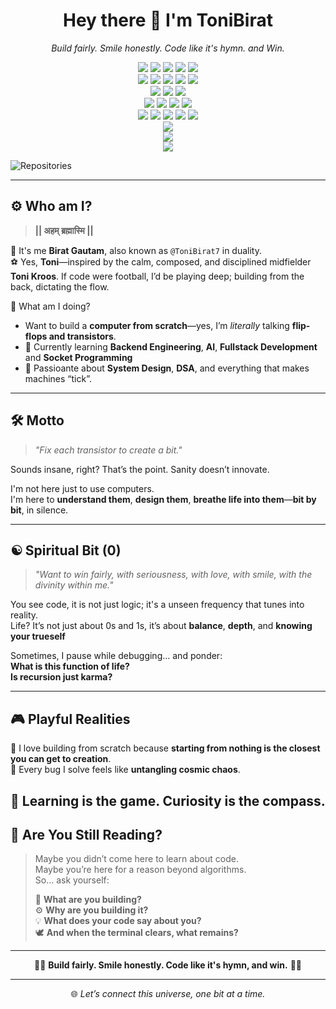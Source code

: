 <!-- README.md -->

<h1 align="center">Hey there 👋 I'm ToniBirat</h1>

<p align="center">
  <em>Build fairly. Smile honestly. Code like it's hymn. and Win.</em>
</p>

<p align="center">

  <!-- Programming Languages -->
<img src="https://img.shields.io/badge/-Python-3776AB?style=for-the-badge&logo=python&logoColor=white" />
<img src="https://img.shields.io/badge/-C++-00599C?style=for-the-badge&logo=c%2B%2B&logoColor=white" />
<img src="https://img.shields.io/badge/-JavaScript-F7DF1E?style=for-the-badge&logo=javascript&logoColor=black" />
<img src="https://img.shields.io/badge/-Java-007396?style=for-the-badge&logo=java&logoColor=white" />
<img src="https://img.shields.io/badge/-PHP-777BB4?style=for-the-badge&logo=php&logoColor=white" />

<br/>

<!-- Frameworks & Libraries -->
<img src="https://img.shields.io/badge/-Django-092E20?style=for-the-badge&logo=django&logoColor=white" />
<img src="https://img.shields.io/badge/-React-20232A?style=for-the-badge&logo=react&logoColor=61DAFB" />
<img src="https://img.shields.io/badge/-Next.js-000000?style=for-the-badge&logo=next.js&logoColor=white" />
<img src="https://img.shields.io/badge/-Node.js-339933?style=for-the-badge&logo=nodedotjs&logoColor=white" />
<img src="https://img.shields.io/badge/-OpenCV-5C3EE8?style=for-the-badge&logo=opencv&logoColor=white" />

<br/>

<!-- Databases -->
<img src="https://img.shields.io/badge/-SQL-4479A1?style=for-the-badge&logo=postgresql&logoColor=white" />
<img src="https://img.shields.io/badge/-MongoDB-47A248?style=for-the-badge&logo=mongodb&logoColor=white" />
<img src="https://img.shields.io/badge/-Redis-DC382D?style=for-the-badge&logo=redis&logoColor=white" />

<br/>

<!-- AI / ML & Data Science -->
<img src="https://img.shields.io/badge/-Machine%20Learning-FF6F00?style=for-the-badge&logo=scikitlearn&logoColor=white" />
<img src="https://img.shields.io/badge/-Neural%20Network-FF1493?style=for-the-badge" />
<img src="https://img.shields.io/badge/-NumPy-013243?style=for-the-badge&logo=numpy&logoColor=white" />
<img src="https://img.shields.io/badge/-Pandas-150458?style=for-the-badge&logo=pandas&logoColor=white" />

<br/>

<!-- DevOps, MLOps & Containers -->
<img src="https://img.shields.io/badge/-Docker-2496ED?style=for-the-badge&logo=docker&logoColor=white" />
<img src="https://img.shields.io/badge/-MLflow-02020A?style=for-the-badge&logo=mlflow&logoColor=white" />
<img src="https://img.shields.io/badge/-Apache%20Airflow-017CEE?style=for-the-badge&logo=apacheairflow&logoColor=white" />
<img src="https://img.shields.io/badge/-DVC-945DD6?style=for-the-badge&logo=dvc&logoColor=white" />
<img src="https://img.shields.io/badge/-GitHub-181717?style=for-the-badge&logo=github&logoColor=white" />

<br/>

<!-- Problem Solving / Competitive Programming -->
<img src="https://img.shields.io/badge/-LeetCode-FFA116?style=for-the-badge&logo=leetcode&logoColor=black" />

  <br/>

  <!-- DevOps & Containers -->
  <img src="https://img.shields.io/badge/-Docker-2496ED?style=for-the-badge&logo=docker&logoColor=white" />

  <br/>

  <!-- Problem Solving / Competitive Programming -->
  <img src="https://img.shields.io/badge/-LeetCode-FFA116?style=for-the-badge&logo=leetcode&logoColor=black" />

</p>

![Repositories](https://img.shields.io/badge/Total_Repos-53-blue)


---

## ⚙️ Who am I?

> **|| अहम् ब्रह्मास्मि ||**

🙏 It's me **Birat Gautam**, also known as `@ToniBirat7` in duality. <br>
⚽ Yes, **Toni**—inspired by the calm, composed, and disciplined midfielder **Toni Kroos**. If code were football, I’d be playing deep; building from the back, dictating the flow.

🧠 What am I doing?

- Want to build a **computer from scratch**—yes, I’m *literally* talking **flip-flops and transistors**.
- 🌱 Currently learning **Backend Engineering**, **AI**, **Fullstack Development** and **Socket Programming**
- 🧩 Passioante about **System Design**, **DSA**, and everything that makes machines “tick”.

---

## 🛠️ Motto

> *"Fix each transistor to create a bit."*

Sounds insane, right? That’s the point. Sanity doesn’t innovate.

I'm not here just to use computers.  
I'm here to **understand them**, **design them**, **breathe life into them**—**bit by bit**, in silence.

---

## ☯️ Spiritual Bit (0)

> *"Want to win fairly, with seriousness, with love, with smile, with the divinity within me."*

You see code, it is not just logic; it's a unseen frequency that tunes into reality.  
Life? It’s not just about 0s and 1s, it’s about **balance**, **depth**, and **knowing your trueself**

Sometimes, I pause while debugging… and ponder:  
**What is this function of life?**  
**Is recursion just karma?**

---

## 🎮 Playful Realities

👾 I love building from scratch because **starting from nothing is the closest you can get to creation**.  
🌌 Every bug I solve feels like **untangling cosmic chaos**.

🧠 Learning is the game. Curiosity is the compass.  
---

## 🔮 Are You Still Reading?

> Maybe you didn’t come here to learn about code.  
> Maybe you’re here for a reason beyond algorithms.  
> So… ask yourself:
>
> 🌱 **What are you building?**  
> ⚙️ **Why are you building it?**  
> 💡 **What does your code say about you?**  
> 🕊️ **And when the terminal clears, what remains?**

---

<p align="center">
  🧘‍♂️ <strong>Build fairly. Smile honestly. Code like it's hymn, and win.</strong> 🧘‍♀️
</p>

---

<p align="center">
  🌐 <em>Let’s connect this universe, one bit at a time.</em>
</p>
